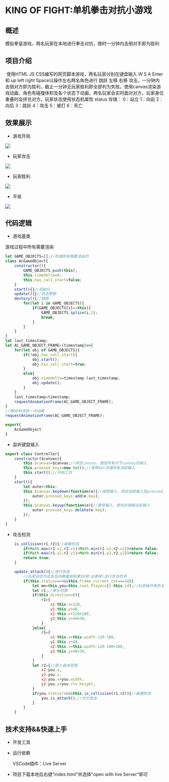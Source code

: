 # KING OF FIGHT:单机拳击对抗小游戏

## 概述

​	模拟拳皇游戏，两名玩家在本地进行拳击对抗，限时一分钟内击倒对手即为胜利



## 项目介绍

​	使用HTML JS CSS编写的网页脚本游戏，两名玩家分别在键盘输入 W S A Enter 和 up left right Space以操作左右两名角色进行 跳跃 左移 右移 攻击，一分钟内击倒对方即为胜利，截止一分钟无玩家胜利即全部判为失败。使用canvas渲染游戏动画，角色有碰撞体积及各个状态下动画，两名玩家会实时面对对方，玩家身位重叠时会挤兑对方。玩家状态使用状态机属性 status 存储： 0：站立 1：向前 2：向后 3：跳跃  4：攻击 5：被打 6：死亡



## 效果展示

- 游戏开局

![](https://git.acwing.com/Cassifa/img-folder/-/raw/main/KOF_images/01.png)

- 玩家攻击

![](https://git.acwing.com/Cassifa/img-folder/-/raw/main/KOF_images/03.png)

- 玩家胜利

![](https://git.acwing.com/Cassifa/img-folder/-/raw/main/KOF_images/02.png)

- 平局

![](https://git.acwing.com/Cassifa/img-folder/-/raw/main/KOF_images/04.png)



## 代码逻辑

- 游戏基类

游戏过程中所有需要渲染

```js
let GAME_OBJECTS=[];//存储所有需要渲染的
class AcGameObject{
    constructor(){
        GAME_OBJECTS.push(this);
        this.timedelta=0;
        this.has_call_start=false;
    }
    start(){}//初始化
    update(){}//状态更新
    destory(){//销毁
        for(let i in GAME_OBJECTS){
            if(GAME_OBJECTS[i]==this){
                GAME_OBJECTS.splice(i,1);
                break;
            }
        }
    }
}
let last_timestamp;
let AC_GAME_OBJECT_FRAME=(timestamp)=>{
    for(let obj of GAME_OBJECTS){
        if(!obj.has_call_start){
            obj.start();
            obj.has_call_start=true;
        }
        else{
            obj.timedelta=timestamp-last_timestamp;
            obj.update();
        }
    }
    last_timestamp=timestamp;
    requestAnimationFrame(AC_GAME_OBJECT_FRAME);
}
//每60秒渲染一次动画
requestAnimationFrame(AC_GAME_OBJECT_FRAME);

export{
    AcGameObject
}
```

- 监听键盘输入

```js
export class Controller{
    constructor($canvas){
        this.$canvas=$canvas;//绑定canvas，接受所有对于canvas的输入
        this.pressed_keys=new Set();//使用Set存储所有当前输入
        this.start();//开始工作
    }
    start(){
        let outer=this;
        this.$canvas.keydown(function(e){//接受输入，添加当前输入至pressed_keys
            outer.pressed_keys.add(e.key);
        });
        this.$canvas.keyup(function(e){//接受输入，查找并销毁当前输入
            outer.pressed_keys.delete(e.key);
        });
    }
}
```

- 攻击检测

```js
    is_collision(r1,r2){//碰撞检测
        if(Math.max(r1.x1,r2.x1)>Math.min(r1.x2,r2.x2))return false;
        if(Math.max(r1.y1,r2.y1)>Math.min(r1.y2,r2.y2))return false;
        return true;
    }

    update_attack(){//进行攻击
        //玩家状态为攻击且动画播放到第18帧(出拳帧)进行攻击检测
        if(this.status===4&&this.frame_current_cnt===18){
            let me=this,you=this.root.Players[1-this.id];//玩家操作角色与对手角色
            let r1;//拳头范围
            if(this.direction>0){
                r1={
                    x1:this.x+120,
                    y1:this.y+40,
                    x2:this.x+120+100,
                    y2:this.y+40+30,
                }
            }else{
                r1={
                    x1:this.x+this.width-120-100,
                    y1:this.y+40,
                    x2:this.x+this.width-120-100+100,
                    y2:this.y+40+30,
                }
            }
            let r2={//敌人身体范围
                x1:you.x,
                y1:you.y,
                x2:you.x+you.width,
                y2:you.y+you.ctx.height,
            }
            if(you.status!=6&&this.is_collision(r1,r2)){//碰撞检测
                you.is_attack();//对方受击
            }
        }
    }
```



## 技术支持&&快速上手

- 开发工具

- 运行依赖

  VSCode插件：Live Server 

- 项目下载本地后右键"index.html"并选择"open with live Server"即可